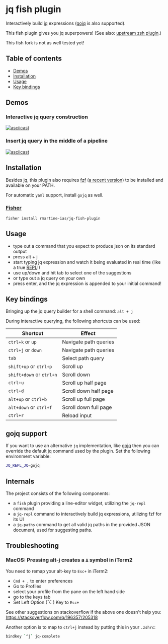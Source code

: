 # jq fish plugin

Interactively build [jq](https://stedolan.github.io/jq/) expressions
([gojq](https://github.com/itchyny/gojq) is also supported).

This fish plugin gives you jq superpowers! (See also: [upstream zsh
plugin](https://github.com/reegnz/jq-zsh-plugin).)

This fish fork is not as well tested yet!

## Table of contents

- [Demos](#demos)
- [Installation](#installation)
- [Usage](#usage)
- [Key bindings](#key-bindings)

## Demos

### Interactive jq query construction

[![asciicast](https://asciinema.org/a/IqAqzPS0ZgeaduQ3qs1B5ZgRI.svg)](https://asciinema.org/a/IqAqzPS0ZgeaduQ3qs1B5ZgRI)

### Insert jq query in the middle of a pipeline

[![asciicast](https://asciinema.org/a/9Q4Va21OzD2VTbHwntmLWGvm6.svg)](https://asciinema.org/a/9Q4Va21OzD2VTbHwntmLWGvm6)

## Installation

Besides [jq](https://stedolan.github.io/jq/), this plugin also requires
[fzf](https://github.com/junegunn/fzf#installation) ([a recent version](https://github.com/reegnz/jq-zsh-plugin/issues/19)) to be installed and available on your
PATH.

For automatic `yaml` support, install `gojq` as well.

### [Fisher](https://github.com/jorgebucaran/fisher)

```shell
fisher install rmartine-ias/jq-fish-plugin
```

## Usage

- type out a command that you expect to produce json on its standard output
- press alt + j
- start typing jq expression and watch it being evaluated in real time (like a true [REPL](https://en.wikipedia.org/wiki/Read%E2%80%93eval%E2%80%93print_loop)!)
- use up/down and hit tab to select one of the suggestions
- or type out a jq query on your own
- press enter, and the jq expression is appended to your initial command!

## Key bindings

Bringing up the jq query builder for a shell command: `alt + j`

During interactive querying, the following shortcuts can be used:

| Shortcut | Effect |
| ------ | -------- |
| `ctrl+k` or `up` | Navigate path queries |
| `ctrl+j` or `down` | Navigate path queries |
| `tab` | Select path query |
| `shift+up` or `ctrl+p` | Scroll up |
| `shift+down` or `ctrl+n` | Scroll down |
| `ctrl+u` | Scroll up half page |
| `ctrl+d` | Scroll down half page |
| `alt+up` or `ctrl+b` | Scroll up full page |
| `alt+down` or `ctrl+f` | Scroll down full page |
| `ctrl+r` | Reload input |

## gojq support

If you want to use an alternative `jq` implementation, like
[gojq](https://github.com/itchyny/gojq) then you can override the default jq
command used by the plugin. Set the following environment variable:

```sh
JQ_REPL_JQ=gojq
```

## Internals

The project consists of the following components:

- a `fish` plugin providing a line-editor widget, utilizing the `jq-repl` command
- a `jq-repl` command to interactively build jq expressions, utilizing fzf for
  its UI
- a `jq-paths` command to get all valid jq paths in the provided JSON document,
  used for suggesting paths.

## Troubleshooting

### MacOS: Pressing alt-j creates a `∆` symbol in iTerm2

You need to remap your alt-key to `Esc+` in iTerm2:

- `Cmd + ,` to enter preferences
- Go to Profiles
- select your profile from the pane on the left hand side
- go to the keys tab
- Set Left Option (⌥ ) Key to `Esc+`

See other suggestions on stackoverflow if the above one doesn't help you:
https://stackoverflow.com/q/196357/205318

Another option is to map to `ctrl+j` instead by putting this in your `.zshrc`:

```sh
bindkey `^j` jq-complete
```
